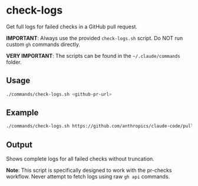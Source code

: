 # check-logs

Get full logs for failed checks in a GitHub pull request.

**IMPORTANT**: Always use the provided `check-logs.sh` script. Do NOT run custom `gh` commands directly.

**VERY IMPORTANT**: The scripts can be found in the `~/.claude/commands` folder.

## Usage

```bash
./commands/check-logs.sh <github-pr-url>
```

## Example

```bash
./commands/check-logs.sh https://github.com/anthropics/claude-code/pull/123
```

## Output

Shows complete logs for all failed checks without truncation.

**Note**: This script is specifically designed to work with the pr-checks workflow. Never attempt to fetch logs using raw `gh api` commands.